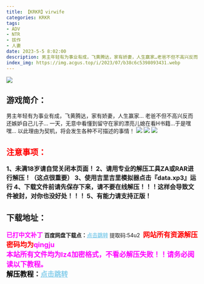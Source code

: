 ```yaml
---
title: 【KRKR】virwife
categories: KRKR
tags:
- ADV
- NTR
- 拔作
- 人妻
date: 2023-5-5 8:02:00
description: 男主年轻有为事业有成，飞黄腾达，家有娇妻，人生赢家…老爸不但不高兴反而还嫉妒自己儿子…一天，无意中看懂到留守在家的漂亮儿媳在看H书籍…于是嘿嘿…以此理由为契机，将会发生各种不可描述的事情！
index_img: https://img.acgus.top/i/2023/07/b38c6c5398093431.webp
---
```

![](https://img.acgus.top/i/2023/07/b38c6c5398093431.webp)
## 游戏简介：
男主年轻有为事业有成，飞黄腾达，家有娇妻，人生赢家…
老爸不但不高兴反而还嫉妒自己儿子…
一天，无意中看懂到留守在家的漂亮儿媳在看H书籍…于是嘿嘿…
以此理由为契机，将会发生各种不可描述的事情！
![](https://img.acgus.top/i/2023/07/b6421d8c9f093433.webp)
![](https://img.acgus.top/i/2023/07/051fcf3c35093435.webp)
![](https://img.acgus.top/i/2023/07/218f5ab21f093438.webp)





## <font color=#FF0000 >注意事项：</font>
<font size=3><b>1、未满18岁请自觉关闭本页面！
2、请用专业的解压工具ZA或RAR进行解压！（这点很重要）
3、使用吉里吉里模拟器点击『data.xp3』运行
4、下载文件前请先保存下来，请不要在线解压！！！这样会导致文件被封，对你也没好处！！！
5、有能力请支持正版！</b></font>

## 下载地址：
<font color=#FF00FF size=3><b>已打中文补丁</b></font>
<b>百度网盘下载点：</b><a href="https://pan.baidu.com/s/1JfNfN9udwfRy7JK9L7SomQ?pwd=54u2" style="color: #87CEEB;"><b>点击跳转</b></a> 提取码:54u2
<a style="padding: 0" href="https://post.qingju.org/AD/"><img style="max-width:100%" src="https://img.acgus.top/i/2024/07/478f689b8021d8d499ab43d21acf137a.gif" alt=""></a>
<b><font color=#FF0000 size=4>网站所有资源解压密码均为</b></font><b><font color=#FF00FF size=4>qingju</font><font color=#FF0000 ></font></b><br><b><font color=#FF00FF size=4>本站所有文件均为lz4加密格式，不看必解压失败！！请务必阅读以下教程。</b></font><br><b><font color=#000 size=4>解压教程：</b><a href="https://post.qingju.org/tutorial/000/" style="color: #87CEEB;"><b>点击跳转</b></a>
